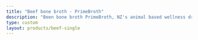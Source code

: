 ```yaml
---
title: "Beef bone broth - PrimeBroth"
description: "Been bone broth PrimeBroth, NZ's animal based wellness drink"
type: custom
layout: products/beef-single
---
```



